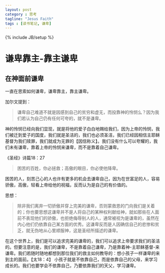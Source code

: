 ```yaml
---
layout: post
category : 思考
tagline: "Jesus Faith"
tags : [读书笔记, 谦卑]
---
```

{% include JB/setup %}

# 谦卑靠主-靠主谦卑

## 在神面前谦卑

一直在思索如何谦卑，谦卑靠主，靠主谦卑。

加尔文提到：

> 谦卑自己难道不就是因感到自己的贫穷和虚无，而投靠神的怜悯么？因为我们若认为自己仍有任何可夸的，就不是谦卑。

神的怜悯已经向我们显现，就是将他的爱子白白地赐给我们，因为上帝的怜悯，我们被迁到爱子的国度，我们就是圣洁的，我们也必须圣洁，我们已经因相信主耶稣基督为我们赎罪，我们就成为无罪的【因信称义】。我们没有什么可以夸耀的，我们未有谦卑，靠着上帝的怜悯来谦卑，而不是靠着自己谦卑。

《圣经》诗篇18：27

> 困苦的百姓，你必拯救；高傲的眼目，你必使他降卑。

困苦的人，刻苦己心的人也许有更多的机会去谦卑自己，因为在世富足的人，容易骄傲，高傲，轻看上帝给他的祝福，反而认为是自己的有价值的。

思想：

> 除非我们离弃一切骄傲并穿上完美的谦卑，否则蒙救恩的门向我们是关着的；你也要思想这谦卑并不是人将自己的某种权利献给神，就如那些在人面前不表现他们的骄傲，也拒绝侮辱别人的人，通常被视为是谦卑的，虽然在内心他们仍依靠自己某方面的优秀。这谦卑反而是人因确信自己的悲惨和贫乏，就无伪地从心里顺服神，这是圣经所描述的谦卑。

在这个世界上，我们是可以追求完美的谦卑的，我们可以追求上帝要求我们的圣洁的。但要注意的是，我们的谦卑，不是靠着自己谦卑，乃是靠着神-主耶稣基督-来谦卑。我们若随时随地都想到那位我们的救主如何教导的：想小孩子一样谦卑的来到主的面前。【太18：4】 小孩子就是不依靠自己，而是依靠自己的父母，来学习成长的。我们也要学会不依靠自己，乃要依靠我们的天父，学习谦卑。



